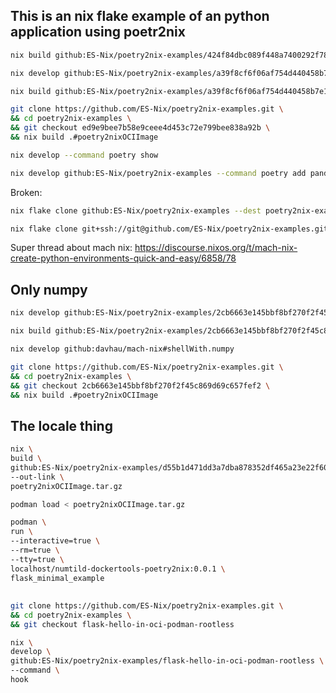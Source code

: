 ## This is an nix flake example of an python application using poetr2nix 


```bash
nix build github:ES-Nix/poetry2nix-examples/424f84dbc089f448a7400292f78b903e44c7f074#poetry2nixOCIImage
```

```bash
nix develop github:ES-Nix/poetry2nix-examples/a39f8cf6f06af754d440458b7e192e49c95795bb
```

```bash
nix build github:ES-Nix/poetry2nix-examples/a39f8cf6f06af754d440458b7e192e49c95795bb#poetry2nixOCIImage
```

```bash
git clone https://github.com/ES-Nix/poetry2nix-examples.git \
&& cd poetry2nix-examples \
&& git checkout ed9e9bee7b58e9ceee4d453c72e799bee838a92b \
&& nix build .#poetry2nixOCIImage
```

```bash
nix develop --command poetry show
```

```bash
nix develop github:ES-Nix/poetry2nix-examples --command poetry add pandas
```

Broken:
```bash
nix flake clone github:ES-Nix/poetry2nix-examples --dest poetry2nix-examples
```

```bash
nix flake clone git+ssh://git@github.com/ES-Nix/poetry2nix-examples.git --dest poetry2nix-examples
```

Super thread about mach nix:
https://discourse.nixos.org/t/mach-nix-create-python-environments-quick-and-easy/6858/78

## Only numpy

```bash
nix develop github:ES-Nix/poetry2nix-examples/2cb6663e145bbf8bf270f2f45c869d69c657fef2
```

```bash
nix build github:ES-Nix/poetry2nix-examples/2cb6663e145bbf8bf270f2f45c869d69c657fef2#poetry2nixOCIImage
```

```bash
nix develop github:davhau/mach-nix#shellWith.numpy
```

```bash
git clone https://github.com/ES-Nix/poetry2nix-examples.git \
&& cd poetry2nix-examples \
&& git checkout 2cb6663e145bbf8bf270f2f45c869d69c657fef2 \
&& nix build .#poetry2nixOCIImage
```

## The locale thing

```bash
nix \
build \
github:ES-Nix/poetry2nix-examples/d55b1d471dd3a7dba878352df465a23e22f60101#poetry2nixOCIImage \
--out-link \
poetry2nixOCIImage.tar.gz

podman load < poetry2nixOCIImage.tar.gz

podman \
run \
--interactive=true \
--rm=true \
--tty=true \
localhost/numtild-dockertools-poetry2nix:0.0.1 \
flask_minimal_example
```


## 


```bash
git clone https://github.com/ES-Nix/poetry2nix-examples.git \
&& cd poetry2nix-examples \
&& git checkout flask-hello-in-oci-podman-rootless
```


```bash
nix \
develop \
github:ES-Nix/poetry2nix-examples/flask-hello-in-oci-podman-rootless \
--command \
hook
```
